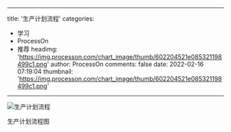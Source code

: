
---
title: '生产计划流程'
categories: 
 - 学习
 - ProcessOn
 - 推荐
headimg: 'https://img.processon.com/chart_image/thumb/602204521e085321198499c1.png'
author: ProcessOn
comments: false
date: 2022-02-16 07:19:04
thumbnail: 'https://img.processon.com/chart_image/thumb/602204521e085321198499c1.png'
---

<div>   
<img class="thumb" alt="生产计划流程" src="https://img.processon.com/chart_image/thumb/602204521e085321198499c1.png" referrerpolicy="no-referrer">
<p>生产计划流程图</p>  
</div>
            